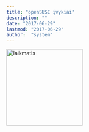 ```yaml
---
title: "openSUSE įvykiai"
description: ""
date: "2017-06-29"
lastmod: "2017-06-29"
author:  "system"
---
```


<a href="http://counter.opensuse.org/link/" target="_blank" rel="alternate noopener noreferrer"><img title="laikmatis" src="http://solidonline.dk/countdown.php?red=0&amp;green=255&amp;blue=30&amp;alpha=50&amp;gamma=0.2&amp;lang=lt&amp;size=200x200" alt="laikmatis" width="200" height="200" /></a>
